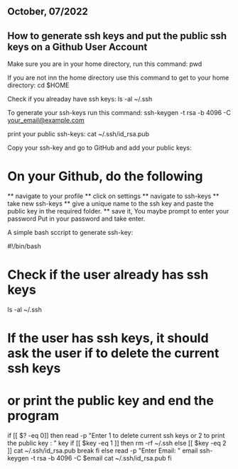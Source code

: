 ## October, 07/2022
 
##  How to generate ssh keys and put the public ssh keys on a Github User Account
 
Make sure you are in your home directory, run this command:
    pwd

If you are not inn the home directory use this command to get to your home directory:
    cd $HOME

Check if you  alreaday have ssh keys: 
    ls -al ~/.ssh
  
To generate your ssh-keys run this command:
    ssh-keygen -t rsa -b 4096 -C <your_email@example.com>

print your public ssh-keys:
    cat ~/.ssh/id_rsa.pub

Copy your ssh-key and go to GitHub and add your public keys:
# On your Github, do the following
  ** navigate to your profile
  ** click on settings
  ** navigate to ssh-keys
  ** take new ssh-keys
  ** give a unique name to the ssh key and paste the public key in the required folder.
  ** save it, 
      You maybe prompt to enter your password
      Put in your password and take enter.

A simple bash sccript to generate ssh-key:

#!/bin/bash

# Check if the user already has ssh keys
   ls -al ~/.ssh

# If the user has ssh keys, it should ask the user if to delete the current ssh keys
# or print the public key and end the program

if [[ $? -eq 0]]
then
        read -p "Enter 1 to delete current ssh keys or 2 to print the public key : " key
                if [[ $key -eq 1 ]]
                then
                        rm -rf ~/.ssh
                else [[ $key -eq 2 ]]
                        cat ~/.ssh/id_rsa.pub
                        break
                fi
else
        read -p "Enter Email: " email
        ssh-keygen -t rsa -b 4096 -C $email
        cat ~/.ssh/id_rsa.pub
fi

